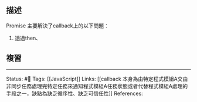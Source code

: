 ## 描述

Promise 主要解決了callback上的以下問題：
1. 透過then、


## 複習


---
Status: #🌱 
Tags:
[[JavaScript]]
Links:
[[callback 本身為由特定程式模組A交由非同步任務處理完特定任務來通知程式模組A任務狀態或者代替程式模組A處理的手段之一，缺點為缺乏循序性、缺乏可信任性]]
References: